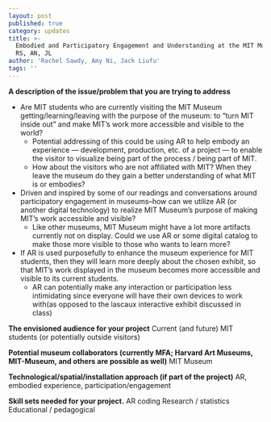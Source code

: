 ```yaml
---
layout: post
published: true
category: updates
title: >-
  Embodied and Participatory Engagement and Understanding at the MIT Museum -
  RS, AN, JL
author: 'Rachel Sawdy, Amy Ni, Jack Liufu'
tags: ''
---
```

**A description of the issue/problem that you are trying to address**
- Are MIT students who are currently visiting the MIT Museum getting/learning/leaving with the purpose of the museum: to “turn MIT inside out” and make MIT’s work more accessible and visible to the world?
	- Potential addressing of this could be using AR to help embody an experience — development, production, etc. of a project — to enable the visitor to visualize being part of the process / being part of MIT.
	- How about the visitors who are not affiliated with MIT? When they leave the museum do they gain a better understanding of what MIT is or embodies? 
- Driven and inspired by some of our readings and conversations around participatory engagement in museums–how can we utilize AR (or another digital technology) to realize MIT Museum’s purpose of making MIT’s work accessible and visible?
	- Like other museums, MIT Museum might have a lot more artifacts currently not on display. Could we use AR or some digital catalog to make those more visible to those who wants to learn more?
- If AR is used purposefully to enhance the museum experience for MIT students, then they will learn more deeply about the chosen exhibit, so that MIT’s work displayed in the museum becomes more accessible and visible to its current students.
	- AR can potentially make any interaction or participation less intimidating since everyone will have their own devices to work with(as opposed to the lascaux interactive exhibit discussed in class)

**The envisioned audience for your project**
Current (and future) MIT students (or potentially outside visitors)

**Potential museum collaborators (currently MFA; Harvard Art Museums, MIT-Museum, and others are possible as well)**
MIT Museum

**Technological/spatial/installation approach (if part of the project)**
AR, embodied experience, participation/engagement

**Skill sets needed for your project.**
AR coding
Research / statistics
Educational / pedagogical
